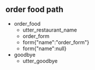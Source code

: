 <!-- ## greet

* greet
	- utter_greet

<!-- ## path 1
* order_food
	- info_form
	- form{"name": "info_form"}
	- form{"name":null}
	- order_form
	- form{"name":"order_form"}
	- form{"name":null}
* goodbye
	- utter_goodbye -->

## order food path
* order_food
    - utter_restaurant_name
	- order_form
	- form{"name":"order_form"}
	- form{"name":null}
* goodbye
	- utter_goodbye


<!--


## complain path
*complain_init
    -utter_confirm_complain 
*affirm
    -complain_form
    -form{"name":"complain_form"}
    -form{"name":"null"}
    <!-- -utter_complain_values
*affirm  
    -utter_goodbye -->






<!--


## say goodbye
* goodbye
  - utter_goodbye

## bot challenge
* bot_challenge
  - utter_iamabot
-->